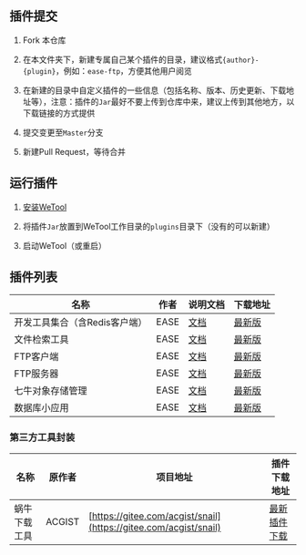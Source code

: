 ## 插件提交

1. Fork 本仓库

2. 在本文件夹下，新建专属自己某个插件的目录，建议格式`{author}-{plugin}`，例如：`ease-ftp`，方便其他用户阅览

3. 在新建的目录中自定义插件的一些信息（包括名称、版本、历史更新、下载地址等），注意：插件的`Jar`最好不要上传到仓库中来，建议上传到其他地方，以下载链接的方式提供

4. 提交变更至`Master`分支

5. 新建Pull Request，等待合并

## 运行插件

1. [安装WeTool](https://gitee.com/code4everything/wetool)

2. 将插件`Jar`放置到WeTool工作目录的`plugins`目录下（没有的可以新建）

3. 启动WeTool（或重启）

## 插件列表

|名称|作者|说明文档|下载地址|
|---|---|---|---|
|开发工具集合（含Redis客户端）|EASE|[文档](ease-devtool/readme.md)|[最新版](http://share.qiniu.easepan.xyz/tool/wetool/plugin/wetool-plugin-devtool-1.5.0.zip)|
|文件检索工具|EASE|[文档](ease-everywhere/readme.md)|[最新版](http://share.qiniu.easepan.xyz/tool/wetool/plugin/wetool-plugin-everywhere-1.5.0.jar)|
|FTP客户端|EASE|[文档](ease-ftp-client/readme.md)|[最新版](http://share.qiniu.easepan.xyz/tool/wetool/plugin/wetool-plugin-ftpclient-1.5.0.jar)|
|FTP服务器|EASE|[文档](ease-ftp-server/readme.md)|[最新版](http://share.qiniu.easepan.xyz/tool/wetool/plugin/wetool-plugin-ftpserver-1.5.0.jar)|
|七牛对象存储管理|EASE|[文档](ease-qiniu/readme.md)|[最新版](http://share.qiniu.easepan.xyz/tool/wetool/plugin/wetool-plugin-qiniu-1.5.0.jar)|
|数据库小应用|EASE|[文档](ease-dbops/readme.md)|[最新版](http://share.qiniu.easepan.xyz/tool/wetool/plugin/wetool-plugin-dbops-1.5.0.jar)|

### 第三方工具封装

|名称|原作者|项目地址|插件下载地址|
|---|---|---|---|
|蜗牛下载工具|ACGIST|[https://gitee.com/acgist/snail](https://gitee.com/acgist/snail)|[最新插件下载](http://share.qiniu.easepan.xyz/tool/wetool/plugin/wetool-plugin-thirdparty-downloader-1.5.0.jar)|
